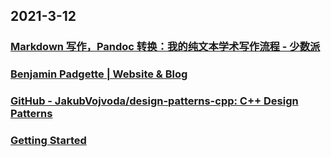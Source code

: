 
## 2021-3-12

### [Markdown 写作，Pandoc 转换：我的纯文本学术写作流程 - 少数派](https://sspai.com/post/64842)

### [Benjamin Padgette | Website & Blog](http://bpadgette.com/)

### [GitHub - JakubVojvoda/design-patterns-cpp: C++ Design Patterns](https://github.com/JakubVojvoda/design-patterns-cpp)

### [Getting Started](https://mlsys.org/virtual/2021/index.html)